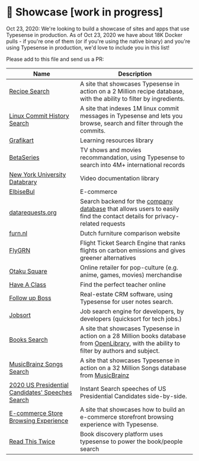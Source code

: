 # 🌟 Showcase [work in progress]

Oct 23, 2020: We're looking to build a showcase of sites and apps that use Typesense in production. As of Oct 23, 2020 we have about 18K Docker pulls - if you're one of them (or if you're using the native binary) and you're using Typesense in production, we'd love to include you in this list! 

Please add to this file and send us a PR:

| Name        | Description |
| ----------- | ----------- |
| [Recipe Search](https://recipe-search.typesense.org/) | A site that showcases Typesense in action on a 2 Million recipe database, with the ability to filter by ingredients.|
| [Linux Commit History Search](https://linux-commits-search.typesense.org/) | A site that indexes 1M linux commit messages in Typesense and lets you browse, search and filter through the commits.|
| [Grafikart](https://www.grafikart.fr/) | Learning resources library |
| [BetaSeries](https://www.betaseries.com/) | TV shows and movies recommandation, using Typesense to search into 4M+ international records |
| [New York University Databrary](https://nyu.databrary.org/) | Video documentation library |
| [ElbiseBul](https://www.elbisebul.com/) | E-commerce |
| [datarequests.org](https://www.datarequests.org/) | Search backend for the [company database](https://www.datarequests.org/company) that allows users to easily find the contact details for privacy-related requests |
| [furn.nl](https://furn.nl) | Dutch furniture comparison website |
| [FlyGRN](https://flygrn.com) | Flight Ticket Search Engine that ranks flights on carbon emissions and gives greener alternatives |
| [Otaku Square](https://www.otakusquare.com) | Online retailer for pop-culture (e.g. anime, games, movies) merchandise |
| [Have A Class](https://haveaclass.com/) | Find the perfect teacher online |
| [Follow up Boss](https://www.followupboss.com/) | Real-estate CRM software, using Typesense for user notes search. |
| [Jobsort](https://www.jobsort.com/) | Job search engine for developers, by developers (quicksort for tech jobs.) |
| [Books Search](https://books-search.typesense.org/) | A site that showcases Typesense in action on a 28 Million books database from [OpenLibrary](https://openlibrary.org/), with the ability to filter by authors and subject.  |
| [MusicBrainz Songs Search](https://songs-search.typesense.org/) | A site that showcases Typesense in action on a 32 Million Songs database from [MusicBrainz](https://musicbrainz.org/) |
| [2020 US Presidential Candidates' Speeches Search](https://biden-trump-speeches-search.typesense.org/) | Instant Search speeches of US Presidential Candidates side-by-side. |
| [E-commerce Store Browsing Experience](https://ecommerce-store.typesense.org/) | A site that showcases how to build an e-commerce storefront browsing experience with Typesense. |
| [Read This Twice](https://www.readthistwice.com/) | Book discovery platform uses typesense to power the book/people search |
